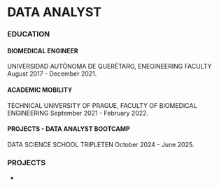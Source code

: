 # DATA ANALYST

### EDUCATION 

#### BIOMEDICAL ENGINEER
UNIVERSIDAD AUTÓNOMA DE QUERÉTARO, ENEGINEERING FACULTY
August 2017 - December 2021.
 
#### ACADEMIC MOBILITY 
TECHNICAL UNIVERSITY OF PRAGUE, FACULTY OF BIOMEDICAL ENGINEERING
September 2021 - February 2022.

#### PROJECTS - DATA ANALYST BOOTCAMP  
DATA SCIENCE SCHOOL TRIPLETEN
October 2024 - June 2025.

### PROJECTS

* 
